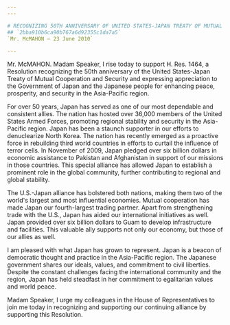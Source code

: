 ```yaml
---
---

# RECOGNIZING 50TH ANNIVERSARY OF UNITED STATES-JAPAN TREATY OF MUTUAL  COOPERATION AND SECURITY
## `2bba910b6ca90b767a6d92355c1da7a5`
`Mr. McMAHON — 23 June 2010`

---
```



Mr. McMAHON. Madam Speaker, I rise today to support H. Res. 1464, a 
Resolution recognizing the 50th anniversary of the United States-Japan 
Treaty of Mutual Cooperation and Security and expressing appreciation 
to the Government of Japan and the Japanese people for enhancing peace, 
prosperity, and security in the Asia-Pacific region.

For over 50 years, Japan has served as one of our most dependable and 
consistent allies. The nation has hosted over 36,000 members of the 
United States Armed Forces, promoting regional stability and security 
in the Asia-Pacific region. Japan has been a staunch supporter in our 
efforts to denuclearize North Korea. The nation has recently emerged as 
a proactive force in rebuilding third world countries in efforts to 
curtail the influence of terror cells. In November of 2009, Japan 
pledged over six billion dollars in economic assistance to Pakistan and 
Afghanistan in support of our missions in those countries. This special 
alliance has allowed Japan to establish a prominent role in the global 
community, further contributing to regional and global stability.

The U.S.-Japan alliance has bolstered both nations, making them two 
of the world's largest and most influential economies. Mutual 
cooperation has made Japan our fourth-largest trading partner. Apart 
from strengthening trade with the U.S., Japan has aided our 
international initiatives as well. Japan provided over six billion 
dollars to Guam to develop infrastructure and facilities. This valuable 
ally supports not only our economy, but those of our allies as well.

I am pleased with what Japan has grown to represent. Japan is a 
beacon of democratic thought and practice in the Asia-Pacific region. 
The Japanese government shares our ideals, values, and commitment to 
civil liberties. Despite the constant challenges facing the 
international community and the region, Japan has held steadfast in her 
commitment to egalitarian values and world peace.

Madam Speaker, I urge my colleagues in the House of Representatives 
to join me today in recognizing and supporting our continuing alliance 
by supporting this Resolution.